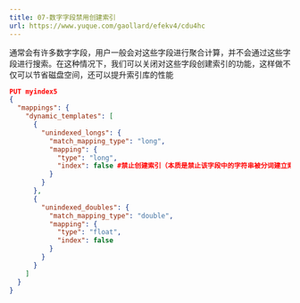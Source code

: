 ```yaml
---
title: 07-数字字段禁用创建索引
url: https://www.yuque.com/gaollard/efekv4/cdu4hc
---
```


通常会有许多数字字段，用户一般会对这些字段进行聚合计算，并不会通过这些字段进行搜索。在这种情况下，我们可以关闭对这些字段创建索引的功能，这样做不仅可以节省磁盘空间，还可以提升索引库的性能

```json
PUT myindex5
{
  "mappings": {
    "dynamic_templates": [
      {
        "unindexed_longs": {
          "match_mapping_type": "long",
          "mapping": {
            "type": "long",
            "index": false #禁止创建索引（本质是禁止该字段中的字符串被分词建立索引）
          }
        }
      },
      {
        "unindexed_doubles": {
          "match_mapping_type": "double",
          "mapping": {
            "type": "float", 
            "index": false
          }
        }
      }
    ]
  }
}
```
